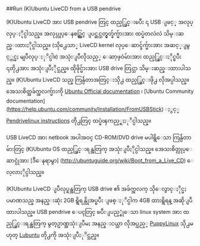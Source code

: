 ##Run (K)Ubuntu LiveCD from a USB pendrive


(K)Ubuntu LiveCD အား USB pendrive တြင္ ထည့္သြင္းၿပီး ၎ USB ျဖင့္ အလုပ္လုပ္ႏိုင္ပါသည္။ အလုပ္လုပ္ေနစဥ္တြင္ ျပင္ဆင္သတ္မွတ္ခ်က္မ်ားအား ထပ္မံတလဲလဲ သိမ္းဆည္းထားႏိုင္ပါသည္။  (သို႕ေသာ္ LiveCD kernel လုပ္ေဆာင္ခ်က္မ်ားအား အဆင့္ျမွင့္တင္မႈ မျပဳလုပ္ႏုိင္ပါ။) အသုံးျပဳလိုသည့္ ေဆာ့ဖ္ဝဲမ်ားအား ထည့္သြင္းႏိုင္ၿပီး ၎တို႕အား အသုံးျပဳႏိုင္သည္။ ထိုဖိုင္မ်ားအား USB drive တြင္သာ သိမ္းဆည္းထားပါသည္။ (K)Ubuntu LiveCD သည္ ကြန္ပ်ဴတာအတြင္းသို႕ ထည့္သြင္းဖို႕ လိုအပ္ပါသည္။ အေသးစိတ္အခ်က္အလက္မ်ားကို [Ubuntu Official documentation](http://www.ubuntu.com/download/desktop/create-a-usb-stick-on-ubuntu) ၊ [Ubuntu Community documentation] (https://help.ubuntu.com/community/Installation/FromUSBStick) ႏွင့္ [Pendrivelinux instructions](http://www.pendrivelinux.com/creating-an-ubuntu-live-usb-from-cd/) တို႕တြင္ ထပ္မံၾကည့္ရႈႏုိင္ပါသည္။

USB LiveCD အား netbook အပါအဝင္ CD-ROM/DVD drive မပါရွိေသာ ကြန္ပ်ဴတာမ်ားတြင္ (K)Ubuntu OS ထည့္သြင္းရန္အတြက္ အသုံးျပဳႏိုင္ပါသည္။ အေသးစိတ္လုပ္ေဆာင္ပုံအား [ဒီေနရာမွာ] (http://ubuntuguide.org/wiki/Boot_from_a_Live_CD) ေလ့လာႏိုင္ပါသည္။ 

(K)Ubuntu LiveCD  ျပဳလုပ္ရန္အတြက္ USB drive ၏ အခ်က္အလက္ သိုေလွာင္ႏိုင္မႈပမာဏသည္ အနည္းဆုံး 2GB ရွိရန္လိုအပ္ၿပီး ျဖစ္ႏုိင္ပါက 4GB ထားရွိရန္ အဆိုျပဳထားပါသည္။ USB pendrive ေပၚတြင္ ၿပီးျပည့္စုံေသာ linux system အား ထည့္သြင္းရန္အတြက္ မွတ္ဥာဏ္အသုံးျပဳမႈ အနည္းငယ္သာ လိုအပ္သည့္ [PuppyLinux](http://puppylinux.org/main/Overview%20and%20Getting%20Started.htm)  သို႕မဟုတ္ [Lubuntu](https://wiki.ubuntu.com/Lubuntu) တို႕ကို အသုံးျပဳႏုိင္သည္။
